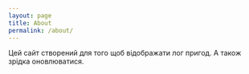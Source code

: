 ```yaml
---
layout: page
title: About
permalink: /about/
---
```


Цей сайт створений для того щоб відображати лог пригод.
А також зрідка оновлюватися.

